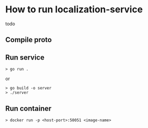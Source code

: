 # How to run localization-service
<here> todo

## Compile proto

## Run service

```
> go run .
```
or
```
> go build -o server
> ./server
```
## Run container

```
> docker run -p <host-port>:50051 <image-name>
```
